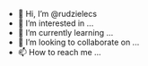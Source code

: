 - 👋 Hi, I’m @rudzielecs
- 👀 I’m interested in ...
- 🌱 I’m currently learning ...
- 💞️ I’m looking to collaborate on ...
- 📫 How to reach me ...

<!---
rudzielecs/rudzielecs is a ✨ special ✨ repository because its `README.md` (this file) appears on your GitHub profile.
You can click the Preview link to take a look at your changes.
--->
